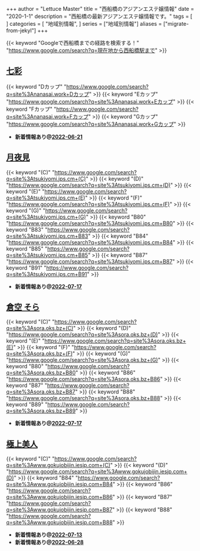 +++
author = "Lettuce Master"
title = "西船橋のアジアンエステ嬢情報"
date = "2020-1-1"
description = "西船橋の最新アジアンエステ嬢情報です。"
tags = [
]
categories = [
    "地域別情報",
]
series = ["地域別情報"]
aliases = ["migrate-from-jekyl"]
+++

{{< keyword "Googleで西船橋までの経路を検索する！" "https://www.google.com/search?q=現在地から西船橋駅まで" >}}

## [七彩](http://nanasai.work/)
{{< keyword "Dカップ" "https://www.google.com/search?q=site%3Ananasai.work+Dカップ" >}} {{< keyword "Eカップ" "https://www.google.com/search?q=site%3Ananasai.work+Eカップ" >}} {{< keyword "Fカップ" "https://www.google.com/search?q=site%3Ananasai.work+Fカップ" >}} {{< keyword "Gカップ" "https://www.google.com/search?q=site%3Ananasai.work+Gカップ" >}} 

- **新着情報あり@[2022-06-21](/post/2022-06-21)**
## [月夜見](https://tsukiyomi.jps.cm/)
{{< keyword "(C)" "https://www.google.com/search?q=site%3Atsukiyomi.jps.cm+(C)" >}} {{< keyword "(D)" "https://www.google.com/search?q=site%3Atsukiyomi.jps.cm+(D)" >}} {{< keyword "(E)" "https://www.google.com/search?q=site%3Atsukiyomi.jps.cm+(E)" >}} {{< keyword "(F)" "https://www.google.com/search?q=site%3Atsukiyomi.jps.cm+(F)" >}} {{< keyword "(G)" "https://www.google.com/search?q=site%3Atsukiyomi.jps.cm+(G)" >}} {{< keyword "B80" "https://www.google.com/search?q=site%3Atsukiyomi.jps.cm+B80" >}} {{< keyword "B83" "https://www.google.com/search?q=site%3Atsukiyomi.jps.cm+B83" >}} {{< keyword "B84" "https://www.google.com/search?q=site%3Atsukiyomi.jps.cm+B84" >}} {{< keyword "B85" "https://www.google.com/search?q=site%3Atsukiyomi.jps.cm+B85" >}} {{< keyword "B87" "https://www.google.com/search?q=site%3Atsukiyomi.jps.cm+B87" >}} {{< keyword "B91" "https://www.google.com/search?q=site%3Atsukiyomi.jps.cm+B91" >}} 

- **新着情報あり@[2022-07-17](/post/2022-07-17)**
## [倉空 そら](https://sora.oks.bz/)
{{< keyword "(C)" "https://www.google.com/search?q=site%3Asora.oks.bz+(C)" >}} {{< keyword "(D)" "https://www.google.com/search?q=site%3Asora.oks.bz+(D)" >}} {{< keyword "(E)" "https://www.google.com/search?q=site%3Asora.oks.bz+(E)" >}} {{< keyword "(F)" "https://www.google.com/search?q=site%3Asora.oks.bz+(F)" >}} {{< keyword "(G)" "https://www.google.com/search?q=site%3Asora.oks.bz+(G)" >}} {{< keyword "B80" "https://www.google.com/search?q=site%3Asora.oks.bz+B80" >}} {{< keyword "B86" "https://www.google.com/search?q=site%3Asora.oks.bz+B86" >}} {{< keyword "B87" "https://www.google.com/search?q=site%3Asora.oks.bz+B87" >}} {{< keyword "B88" "https://www.google.com/search?q=site%3Asora.oks.bz+B88" >}} {{< keyword "B89" "https://www.google.com/search?q=site%3Asora.oks.bz+B89" >}} 

- **新着情報あり@[2022-07-17](/post/2022-07-17)**
## [極上美人](http://www.gokujobijin.iesjp.com/)
{{< keyword "(C)" "https://www.google.com/search?q=site%3Awww.gokujobijin.iesjp.com+(C)" >}} {{< keyword "(D)" "https://www.google.com/search?q=site%3Awww.gokujobijin.iesjp.com+(D)" >}} {{< keyword "B84" "https://www.google.com/search?q=site%3Awww.gokujobijin.iesjp.com+B84" >}} {{< keyword "B86" "https://www.google.com/search?q=site%3Awww.gokujobijin.iesjp.com+B86" >}} {{< keyword "B87" "https://www.google.com/search?q=site%3Awww.gokujobijin.iesjp.com+B87" >}} {{< keyword "B88" "https://www.google.com/search?q=site%3Awww.gokujobijin.iesjp.com+B88" >}} 

- **新着情報あり@[2022-07-13](/post/2022-07-13)**
- **新着情報あり@[2022-06-28](/post/2022-06-28)**
